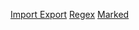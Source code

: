 [Import Export](https://developer.mozilla.org/es/docs/Web/JavaScript/Reference/Statements/export)
[Regex](https://regexr.com/)
[Marked](https://github.com/markedjs/marked)